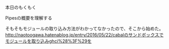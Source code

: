 本日のもくもく

Pipesの概要を理解する

そもそもモジュールの取り込み方法がわかってなかったので、そこから始めた。
http://naotoogawa.hatenablog.jp/entry/2016/05/22/cabalのサンドボックスでモジュールを取り込みghci%28%3F%29を

